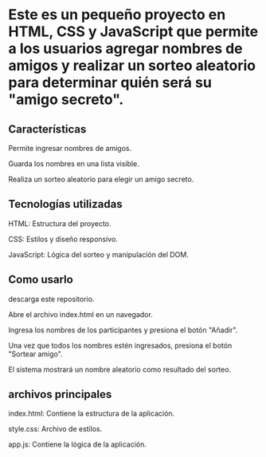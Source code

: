 <h1> Este es un pequeño proyecto en HTML, CSS y JavaScript que permite a los usuarios agregar nombres de amigos y realizar un sorteo aleatorio para determinar quién será su "amigo secreto". </h1>

<h2> Características </h2>

Permite ingresar nombres de amigos.

Guarda los nombres en una lista visible.

Realiza un sorteo aleatorio para elegir un amigo secreto.

 <h2> Tecnologías utilizadas</h2>

HTML: Estructura del proyecto.

CSS: Estilos y diseño responsivo.

JavaScript: Lógica del sorteo y manipulación del DOM.

<h2> Como usarlo </h2>

descarga este repositorio.

Abre el archivo index.html en un navegador.

Ingresa los nombres de los participantes y presiona el botón "Añadir".

Una vez que todos los nombres estén ingresados, presiona el botón "Sortear amigo".

El sistema mostrará un nombre aleatorio como resultado del sorteo.

<h2>archivos principales</h2>

index.html: Contiene la estructura de la aplicación.

style.css: Archivo de estilos.

app.js: Contiene la lógica de la aplicación.
